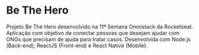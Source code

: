 # Be The Hero
Projeto Be The Hero desenvolvido na 11ª Semana Omnistack da Rocketseat. 
Aplicação com objetivo de conectar pessoas que desejam ajudar com ONGs que precisam de ajuda para tratar casos. 
Desenvolvida com Node.js (Back-end), ReactJS (Front-end) e React Native (Mobile).
